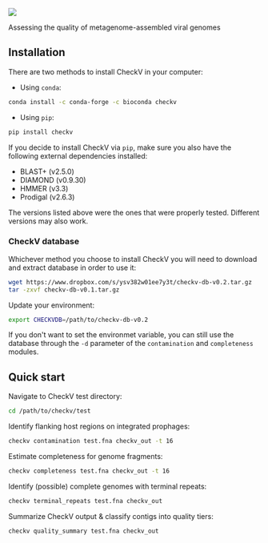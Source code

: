 ![](https://bitbucket.org/berkeleylab/checkv/raw/758a99a857ee874f273c7de326679dfdf7e38847/logo.png)

Assessing the quality of metagenome-assembled viral genomes

## Installation

There are two methods to install CheckV in your computer:

- Using `conda`:

```bash
conda install -c conda-forge -c bioconda checkv
```

- Using `pip`:

```bash
pip install checkv
```

If you decide to install CheckV via `pip`, make sure you also have the following external dependencies installed:

- BLAST+ (v2.5.0)
- DIAMOND (v0.9.30)
- HMMER (v3.3)
- Prodigal (v2.6.3)

The versions listed above were the ones that were properly tested. Different versions may also work.

### CheckV database

Whichever method you choose to install CheckV you will need to download and extract database in order to use it:

```bash
wget https://www.dropbox.com/s/ysv382w01ee7y3t/checkv-db-v0.2.tar.gz
tar -zxvf checkv-db-v0.1.tar.gz
```

Update your environment:

```bash
export CHECKVDB=/path/to/checkv-db-v0.2
```

If you don't want to set the environmet variable, you can still use the database through the `-d` parameter of the `contamination` and `completeness` modules.

## Quick start

Navigate to CheckV test directory:

```bash
cd /path/to/checkv/test
```

Identify flanking host regions on integrated prophages:

```bash
checkv contamination test.fna checkv_out -t 16
```

Estimate completeness for genome fragments:

```bash
checkv completeness test.fna checkv_out -t 16
```

Identify (possible) complete genomes with terminal repeats:

```bash
checkv terminal_repeats test.fna checkv_out
```

Summarize CheckV output & classify contigs into quality tiers:

```bash
checkv quality_summary test.fna checkv_out
```




